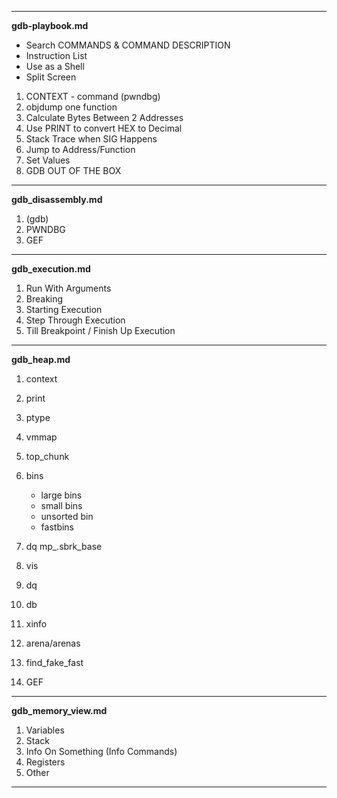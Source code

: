 -------------------------------------------------

**gdb-playbook.md**
* Search COMMANDS & COMMAND DESCRIPTION
* Instruction List
* Use as a Shell
* Split Screen

1. CONTEXT - command (pwndbg)
2. objdump one function
3. Calculate Bytes Between 2 Addresses
4. Use PRINT to convert HEX to Decimal
5. Stack Trace when SIG Happens
6. Jump to Address/Function
7. Set Values
8. GDB OUT OF THE BOX

-------------------------------------------------

**gdb_disassembly.md**
1. (gdb)
2. PWNDBG
3. GEF

-------------------------------------------------

**gdb_execution.md**
1. Run With Arguments
2. Breaking
3. Starting Execution
4. Step Through Execution
5. Till Breakpoint / Finish Up Execution

-------------------------------------------------

**gdb_heap.md**
1.  context
2.  print
3.  ptype
4.  vmmap
5.  top_chunk
6.  bins
    + large bins
    + small bins
    + unsorted bin
    + fastbins
7.  dq mp_.sbrk_base
8.  vis
9.  dq
10. db
11. xinfo
12. arena/arenas
13. find_fake_fast

14. GEF

-------------------------------------------------

**gdb_memory_view.md**
1. Variables
2. Stack
3. Info On Something (Info Commands)
4. Registers
5. Other

-------------------------------------------------
